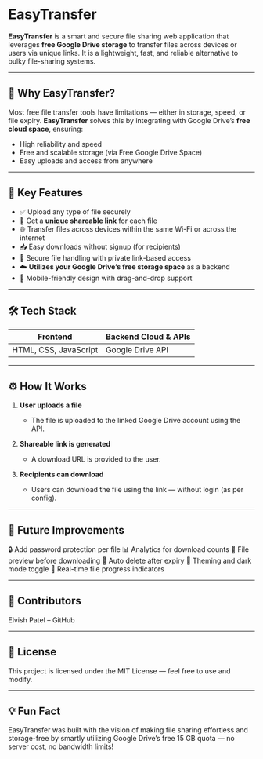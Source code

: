 # EasyTransfer

**EasyTransfer** is a smart and secure file sharing web application that leverages **free Google Drive storage** to transfer files across devices or users via unique links. It is a lightweight, fast, and reliable alternative to bulky file-sharing systems.

---

## 🌟 Why EasyTransfer?

Most free file transfer tools have limitations — either in storage, speed, or file expiry. **EasyTransfer** solves this by integrating with Google Drive’s **free cloud space**, ensuring:

- High reliability and speed
- Free and scalable storage (via Free Google Drive Space)
- Easy uploads and access from anywhere

---

## 📂 Key Features

- ✅ Upload any type of file securely
- 🔗 Get a **unique shareable link** for each file
- 🌐 Transfer files across devices within the same Wi-Fi or across the internet
- 📥 Easy downloads without signup (for recipients)
- 🔐 Secure file handling with private link-based access
- ☁️ **Utilizes your Google Drive’s free storage space** as a backend
- 📱 Mobile-friendly design with drag-and-drop support

---

## 🛠️ Tech Stack

| Frontend           | Backend Cloud & APIs   |
|--------------------|------------------------|
| HTML, CSS, JavaScript | Google Drive API  |

---

## ⚙️ How It Works

1. **User uploads a file**
   - The file is uploaded to the linked Google Drive account using the API.

2. **Shareable link is generated**
   - A download URL is provided to the user.

4. **Recipients can download**
   - Users can download the file using the link — without login (as per config).


---

## 🧠 Future Improvements
🔒 Add password protection per file
📊 Analytics for download counts
🎯 File preview before downloading
📅 Auto delete after expiry
🌈 Theming and dark mode toggle
💬 Real-time file progress indicators

---

## 🙌 Contributors
Elvish Patel – GitHub

---

## 📄 License
This project is licensed under the MIT License — feel free to use and modify.

---

## 💡 Fun Fact
EasyTransfer was built with the vision of making file sharing effortless and storage-free by smartly utilizing Google Drive’s free 15 GB quota — no server cost, no bandwidth limits!
